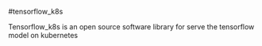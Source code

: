 #tensorflow_k8s

Tensorflow_k8s is an open source software library for serve the tensorflow model on kubernetes
 
